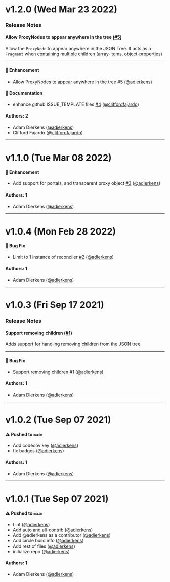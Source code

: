 # v1.2.0 (Wed Mar 23 2022)

### Release Notes

#### Allow ProxyNodes to appear anywhere in the tree ([#5](https://github.com/intuit/react-json-reconciler/pull/5))

Allow the `ProxyNode` to appear anywhere in the JSON Tree. It acts as a `Fragment` when containing multiple children (array-items, object-properties)

---

#### 🚀 Enhancement

- Allow ProxyNodes to appear anywhere in the tree [#5](https://github.com/intuit/react-json-reconciler/pull/5) ([@adierkens](https://github.com/adierkens))

#### 📝 Documentation

- enhance github ISSUE_TEMPLATE files [#4](https://github.com/intuit/react-json-reconciler/pull/4) ([@cliffordfajardo](https://github.com/cliffordfajardo))

#### Authors: 2

- Adam Dierkens ([@adierkens](https://github.com/adierkens))
- Clifford Fajardo  ([@cliffordfajardo](https://github.com/cliffordfajardo))

---

# v1.1.0 (Tue Mar 08 2022)

#### 🚀 Enhancement

- Add support for portals, and transparent proxy object [#3](https://github.com/intuit/react-json-reconciler/pull/3) ([@adierkens](https://github.com/adierkens))

#### Authors: 1

- Adam Dierkens ([@adierkens](https://github.com/adierkens))

---

# v1.0.4 (Mon Feb 28 2022)

#### 🐛 Bug Fix

- Limit to 1 instance of reconciler [#2](https://github.com/intuit/react-json-reconciler/pull/2) ([@adierkens](https://github.com/adierkens))

#### Authors: 1

- Adam Dierkens ([@adierkens](https://github.com/adierkens))

---

# v1.0.3 (Fri Sep 17 2021)

### Release Notes

#### Support removing children ([#1](https://github.com/intuit/react-json-reconciler/pull/1))

Adds support for handling removing children from the JSON tree

---

#### 🐛 Bug Fix

- Support removing children [#1](https://github.com/intuit/react-json-reconciler/pull/1) ([@adierkens](https://github.com/adierkens))

#### Authors: 1

- Adam Dierkens ([@adierkens](https://github.com/adierkens))

---

# v1.0.2 (Tue Sep 07 2021)

#### ⚠️ Pushed to `main`

- Add codecov key ([@adierkens](https://github.com/adierkens))
- fix badges ([@adierkens](https://github.com/adierkens))

#### Authors: 1

- Adam Dierkens ([@adierkens](https://github.com/adierkens))

---

# v1.0.1 (Tue Sep 07 2021)

#### ⚠️ Pushed to `main`

- Lint ([@adierkens](https://github.com/adierkens))
- Add auto and all-contrib ([@adierkens](https://github.com/adierkens))
- Add @adierkens as a contributor ([@adierkens](https://github.com/adierkens))
- Add circle build info ([@adierkens](https://github.com/adierkens))
- Add rest of files ([@adierkens](https://github.com/adierkens))
- initialize repo ([@adierkens](https://github.com/adierkens))

#### Authors: 1

- Adam Dierkens ([@adierkens](https://github.com/adierkens))
